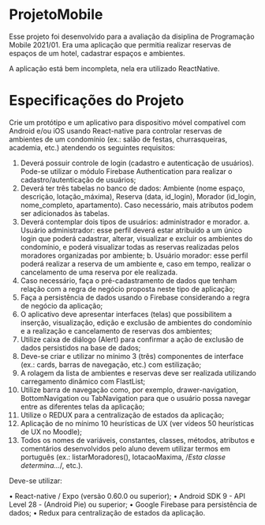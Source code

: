 # ProjetoMobile

Esse projeto foi desenvolvido para a avaliação da disiplina de Programação Mobile 2021/01. Era uma aplicação que permitia realizar reservas de espaços de um hotel, cadastrar espaços e ambientes.

A aplicação está bem incompleta, nela era utilizado ReactNative.

# Especificações do Projeto

Crie um protótipo e um aplicativo para dispositivo móvel compatível com Android e/ou iOS usando React-native para controlar reservas de ambientes de um condomínio (ex.: salão de festas, churrasqueiras, academia, etc.) atendendo os seguintes requisitos:

1. Deverá possuir controle de login (cadastro e autenticação de usuários). Pode-se utilizar o módulo Firebase Authentication para realizar o cadastro/autenticação de usuários;
2. Deverá ter três tabelas no banco de dados: Ambiente (nome espaço, descrição, lotação_máxima), Reserva (data, id_login), Morador (id_login, nome_completo, apartamento). Caso necessário, mais atributos podem ser adicionados às tabelas.
3. Deverá contemplar dois tipos de usuários: administrador e morador.
  a. Usuário administrador: esse perfil deverá estar atribuído a um único login que poderá cadastrar, alterar, visualizar e excluir os ambientes do condomínio, e        poderá visualizar todas as reservas realizadas pelos moradores organizadas por ambiente;
  b. Usuário morador: esse perfil poderá realizar a reserva de um ambiente e, caso em tempo, realizar o cancelamento de uma reserva por ele realizada.
4. Caso necessário, faça o pré-cadastramento de dados que tenham relação com a regra de negócio proposta neste tipo de aplicação;
5. Faça a persistência de dados usando o Firebase considerando a regra de negócio da aplicação;
6. O aplicativo deve apresentar interfaces (telas) que possibilitem a inserção, visualização, edição e exclusão de ambientes do condomínio e a realização e            cancelamento de reservas dos ambientes;
7. Utilize caixa de diálogo (Alert) para confirmar a ação de exclusão de dados persistidos na base de dados;
8. Deve-se criar e utilizar no mínimo 3 (três) componentes de interface (ex.: cards, barras de navegação, etc.) com estilização;
9. A rolagem da lista de ambientes e reservas deve ser realizada utilizando carregamento dinâmico com FlastList;
10. Utilize barra de navegação como, por exemplo, drawer-navigation, BottomNavigation ou TabNavigation para que o usuário possa navegar entre as diferentes telas       da aplicação;
11. Utilize o REDUX para a centralização de estados da aplicação;
12. Aplicação de no mínimo 10 heurísticas de UX (ver vídeos 50 heurísticas de UX no Moodle);
13. Todos os nomes de variáveis, constantes, classes, métodos, atributos e comentários desenvolvidos pelo aluno devem utilizar termos em português (ex.:                 listarMoradores(), lotacaoMaxima, /*Esta classe determina...*/, etc.).

Deve-se utilizar:

• React-native / Expo (versão 0.60.0 ou superior);
• Android SDK 9 - API Level 28 - (Android Pie) ou superior;
• Google Firebase para persistência de dados;
• Redux para centralização de estados da aplicação.
